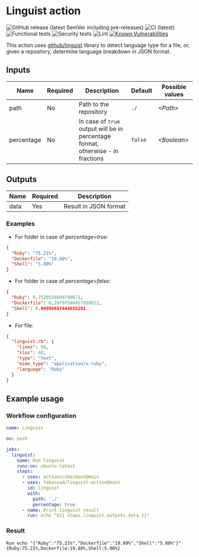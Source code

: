 <!-- markdownlint-disable-file MD013 -->

# Linguist action

![GitHub release (latest SemVer including pre-releases)](https://img.shields.io/github/v/release/fabasoad/linguist-action?include_prereleases) ![CI (latest)](https://github.com/fabasoad/linguist-action/workflows/CI%20(latest)/badge.svg) ![Functional tests](https://github.com/fabasoad/linguist-action/workflows/Functional%20tests/badge.svg) ![Security tests](https://github.com/fabasoad/linguist-action/workflows/Security%20tests/badge.svg) ![Lint](https://github.com/fabasoad/linguist-action/workflows/Lint/badge.svg) [![Known Vulnerabilities](https://snyk.io/test/github/fabasoad/linguist-action/badge.svg?targetFile=Gemfile.lock)](https://snyk.io/test/github/fabasoad/linguist-action?targetFile=Gemfile.lock)

This action uses [github/linguist](https://github.com/github/linguist) library to detect language type for a file, or, given a repository, determine language breakdown in JSON format.

## Inputs

| Name       | Required | Description                                                                     | Default | Possible values   |
|------------|----------|---------------------------------------------------------------------------------|---------|-------------------|
| path       | No       | Path to the repository                                                          | `./`    | _&lt;Path&gt;_    |
| percentage | No       | In case of `true` output will be in percentage format, otherwise - in fractions | `false` | _&lt;Boolean&gt;_ |

## Outputs

| Name | Required | Description           |
|------|----------|-----------------------|
| data | Yes      | Result in JSON format |

### Examples

- For folder in case of _percentage=true_:

```json
{
  "Ruby": "75.21%",
  "Dockerfile": "19.80%",
  "Shell": "5.00%"
}
```

- For folder in case of _percentage=false_:

```json
{
  "Ruby": 0.7520556609740671,
  "Dockerfile": 0.19797596457938013,
  "Shell": 0.04996837444655281
}
```

- For file:

```json
{
  "linguist.rb": {
    "lines": 56,
    "sloc": 48,
    "type": "Text",
    "mime_type": "application/x-ruby",
    "language": "Ruby"
  }
}
```

## Example usage

### Workflow configuration

```yaml
name: Linguist

on: push

jobs:
  linguist:
    name: Run linguist
    runs-on: ubuntu-latest
    steps:
      - uses: actions/checkout@main
      - uses: fabasoad/linguist-action@main
        id: linguist
        with:
          path: './'
          percentage: true
      - name: Print linguist result
        run: echo "${{ steps.linguist.outputs.data }}"
```

### Result

```shell
Run echo "{"Ruby":"75.21%","Dockerfile":"19.80%","Shell":"5.00%"}"
{Ruby:75.21%,Dockerfile:19.80%,Shell:5.00%}
```
